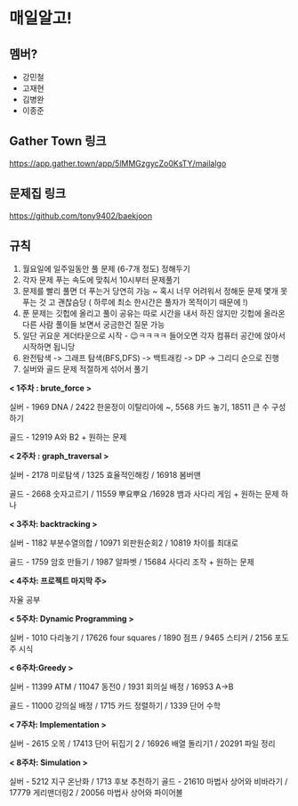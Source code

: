 # 매일알고!

## 멤버?

- 강민철
- 고재현
- 김병완
- 이종준


## Gather Town 링크

https://app.gather.town/app/5lMMGzgycZo0KsTY/mailalgo


## 문제집 링크
https://github.com/tony9402/baekjoon

## 규칙

1. 월요일에 일주일동안 풀 문제 (6-7개 정도) 정해두기
2. 각자 문제 푸는 속도에 맞춰서 10시부터 문제풀기
3. 문제를 빨리 풀면 더 푸는거 당연히 가능 ~ 혹시 너무 어려워서 정해둔 문제 몇개 못푸는 것 고 괜찮슴당 ( 하루에 최소 한시간은 풀자가 목적이기 때문에 !) 
4. 푼 문제는 깃헙에 올리고 풀이 공유는 따로 시간을 내서 하진 않지만 깃헙에 올라온 다른 사람 풀이들 보면서 궁금한건 질문 가능
5. 일단 귀요운 게더타운으로 시작 - 😉ㅋㅋㅋㅋ 들어오면 각자 컴퓨터 공간에 앉아서 시작하면 됩니당 
6. 완전탐색 -> 그래프 탐색(BFS,DFS) -> 백트래킹 -> DP -> 그리디 순으로 진행
7. 실버와 골드 문제 적절하게 섞어서 풀기



**< 1주차 : brute_force >**

실버 - 1969 DNA / 2422 한윤정이 이탈리아에 ~, 5568 카드 놓기, 18511 큰 수 구성하기

골드 - 12919 A와 B2 + 원하는 문제



**< 2주차 : graph_traversal >**

실버 - 2178 미로탐색 / 1325 효율적인해킹 / 16918 봄버맨

골드 - 2668 숫자고르기 / 11559 뿌요뿌요 /16928 뱀과 사다리 게임 + 원하는 문제 하나



**< 3주차: backtracking >**

실버 - 1182 부분수열의합 / 10971 외판원순회2 / 10819 차이를 최대로

골드 - 1759 암호 만들기 / 1987 알파벳 / 15684 사다리 조작 + 원하는 문제



**< 4주차: 프로젝트 마지막 주>**

자율 공부



**< 5주차: Dynamic Programming >**

실버 - 1010 다리놓기 / 17626 four squares / 1890 점프 / 9465 스티커 / 2156 포도주 시식



**< 6주차:Greedy >**

실버 - 11399 ATM / 11047 동전0 / 1931 회의실 배정 / 16953 A->B 

골드 - 11000 강의실 배정 / 1715 카드 정렬하기 / 1339 단어 수학



**< 7주차: Implementation >**

실버 - 2615 오목 / 17413 단어 뒤집기 2 / 16926 배열 돌리기1 / 20291 파일 정리



**< 8주차: Simulation >**

실버 - 5212 지구 온난화 / 1713 후보 추천하기
골드 - 21610 마법사 상어와 비바라기 / 17779 게리맨더링2 / 20056 마법사 상어와 파이어볼

